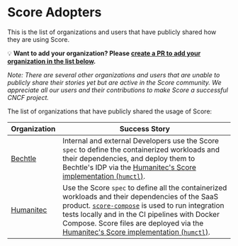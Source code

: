 # Score Adopters

This is the list of organizations and users that have publicly shared how they are using Score.

💡 **Want to add your organization? Please [create a PR to add your organization in the list below](https://github.com/score-spec/spec/edit/main/ADOPTERS.md).**

_Note: There are several other organizations and users that are unable to publicly share their stories yet but are active in the Score community. We appreciate all our users and their contributions to make Score a successful CNCF project._

The list of organizations that have publicly shared the usage of Score:

| Organization                       | Success Story |
|:------------------------------------|---------------|
| [Bechtle](https://www.bechtle.com/) | Internal and external Developers use the Score `spec` to define the containerized workloads and their dependencies, and deploy them to Bechtle's IDP via the [Humanitec's Score implementation (`humctl`)](https://humanitec.com/products/score). |
| [Humanitec](https://humanitec.com)  | Use the Score `spec` to define all the containerized workloads and their dependencies of the SaaS product. [`score-compose`](https://docs.score.dev/docs/score-implementation/score-compose/) is used to run integration tests locally and in the CI pipelines with Docker Compose. Score files are deployed via the [Humanitec's Score implementation (`humctl`)](https://humanitec.com/products/score). |
<!-- append the line below to the table
| [name](URL) | brief description of how you are using Score |
-->
